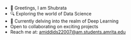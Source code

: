 - 👋 Greetings, I am Shubrata
- 🔍 Exploring the world of Data Science
- 🧠 Currently delving into the realm of Deep Learning
- Open to collaborating on exciting projects
- Reach me at: amiddids22007@am.students.amrita.edu

<!--
**GEOpython-suvro/GEOpython-suvro** is a ✨ _special_ ✨ repository because its `README.md` (this file) appears on your GitHub profile.
-->
